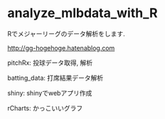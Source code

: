 analyze_mlbdata_with_R
======================

Rでメジャーリーグのデータ解析をします.

http://gg-hogehoge.hatenablog.com


pitchRx: 投球データ取得, 解析

batting_data: 打席結果データ解析

shiny: shinyでwebアプリ作成

rCharts: かっこいいグラフ


